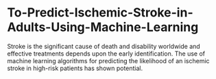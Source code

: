 # To-Predict-Ischemic-Stroke-in-Adults-Using-Machine-Learning
Stroke is the significant cause of death and disability worldwide and effective treatments depends upon the early identification. The use of machine learning algorithms for predicting the likelihood of an ischemic stroke in high-risk patients has shown potential. 
